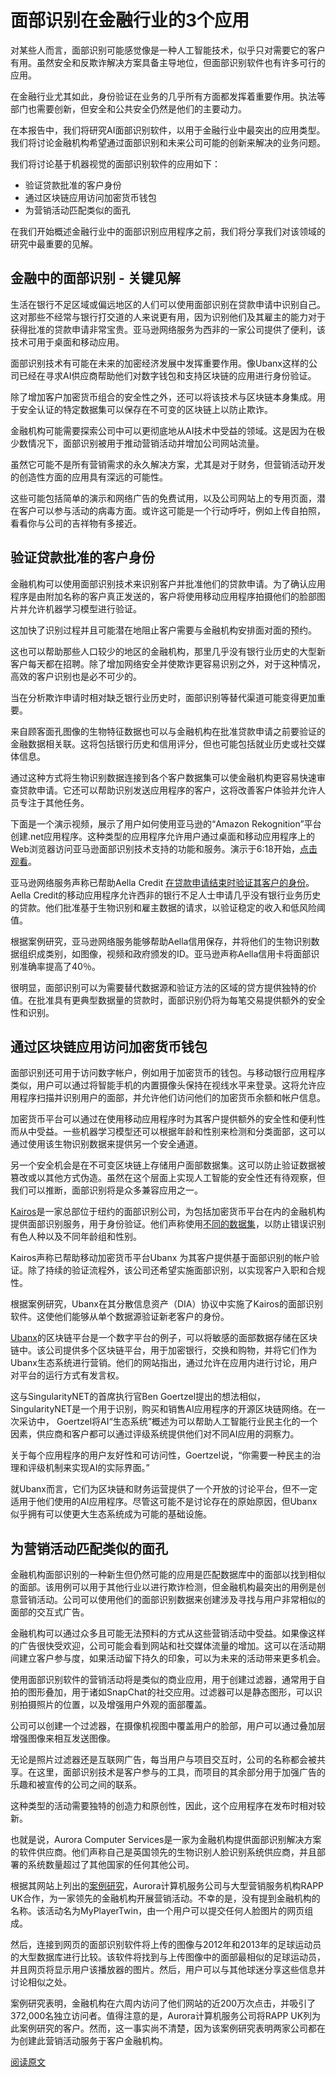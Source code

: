 # 面部识别在金融行业的3个应用

对某些人而言，面部识别可能感觉像是一种人工智能技术，似乎只对需要它的客户有用。虽然安全和反欺诈解决方案具备主导地位，但面部识别软件也有许多可行的应用。

在金融行业尤其如此，身份验证在业务的几乎所有方面都发挥着重要作用。执法等部门也需要创新，但安全和公共安全仍然是他们的主要动力。

在本报告中，我们将研究AI面部识别软件，以用于金融行业中最突出的应用类型。我们将讨论金融机构希望通过面部识别和未来公司可能的创新来解决的业务问题。

我们将讨论基于机器视觉的面部识别软件的应用如下：
* 验证贷款批准的客户身份
* 通过区块链应用访问加密货币钱包
* 为营销活动匹配类似的面孔

在我们开始概述金融行业中的面部识别应用程序之前，我们将分享我们对该领域的研究中最重要的见解。

## 金融中的面部识别 - 关键见解

生活在银行不足区域或偏远地区的人们可以使用面部识别在贷款申请中识别自己。这对那些不经常与银行打交道的人来说更有用，因为识别他们及其雇主的能力对于获得批准的贷款申请非常宝贵。亚马逊网络服务为西非的一家公司提供了便利，该技术可用于桌面和移动应用。

面部识别技术有可能在未来的加密经济发展中发挥重要作用。像Ubanx这样的公司已经在寻求AI供应商帮助他们对数字钱包和支持区块链的应用进行身份验证。

除了增加客户加密货币组合的安全性之外，还可以将该技术与区块链本身集成。用于安全认证的特定数据集可以保存在不可变的区块链上以防止欺诈。

金融机构可能需要探索公司中可以更彻底地从AI技术中受益的领域。这是因为在极少数情况下，面部识别被用于推动营销活动并增加公司网站流量。

虽然它可能不是所有营销需求的永久解决方案，尤其是对于财务，但营销活动开发的创造性方面的应用具有深远的可能性。

这些可能包括简单的演示和网络广告的免费试用，以及公司网站上的专用页面，潜在客户可以参与活动的病毒方面。或许这可能是一个行动呼吁，例如上传自拍照，看看你与公司的吉祥物有多接近。

## 验证贷款批准的客户身份

金融机构可以使用面部识别技术来识别客户并批准他们的贷款申请。为了确认应用程序是由附加名称的客户真正发送的，客户将使用移动应用程序拍摄他们的脸部图片并允许机器学习模型进行验证。

这加快了识别过程并且可能潜在地阻止客户需要与金融机构安排面对面的预约。

这也可以帮助那些人口较少的地区的金融机构，那里几乎没有银行业历史的大型新客户每天都在招聘。除了增加网络安全并使欺诈更容易识别之外，对于这种情况，高效的客户识别也是必不可少的。

当在分析欺诈申请时相对缺乏银行业历史时，面部识别等替代渠道可能变得更加重要。

来自顾客面孔图像的生物特征数据也可以与金融机构在批准贷款申请之前要验证的金融数据相关联。这将包括银行历史和信用评分，但也可能包括就业历史或社交媒体信息。

通过这种方式将生物识别数据连接到各个客户数据集可以使金融机构更容易快速审查贷款申请。它还可以帮助识别发送应用程序的客户，这将改善客户体验并允许人员专注于其他任务。

下面是一个演示视频，展示了用户如何使用亚马逊的“Amazon Rekognition”平台创建.net应用程序。这种类型的应用程序允许用户通过桌面和移动应用程序上的Web浏览器访问亚马逊面部识别技术支持的功能和服务。演示于6:18开始，[点击观看](https://www.youtube.com/watch?v=KcMvZ2MAGUw)。

亚马逊网络服务声称已帮助Aella Credit [在贷款申请结束时验证其客户的身份](https://aws.amazon.com/cn/solutions/case-studies/aellacredit/)。Aella Credit的移动应用程序允许西非的银行不足人士申请几乎没有银行业务历史的贷款。他们批准基于生物识别和雇主数据的请求，以验证稳定的收入和低风险阈值。

根据案例研究，亚马逊网络服务能够帮助Aella信用保存，并将他们的生物识别数据组织成类别，如图像，视频和政府颁发的ID。亚马逊声称Aella信用卡将面部识别准确率提高了40％。

很明显，面部识别可以为需要替代数据源和验证方法的区域的贷方提供独特的价值。在批准具有更典型数据量的贷款时，面部识别仍将为每笔交易提供额外的安全性和识别。

## 通过区块链应用访问加密货币钱包

面部识别还可用于访问数字帐户，例如用于加密货币的钱包。与移动银行应用程序类似，用户可以通过将智能手机的内置摄像头保持在视线水平来登录。这将允许应用程序扫描并识别用户的面部，并允许他们访问他们的加密货币余额和帐户信息。

加密货币平台可以通过在使用移动应用程序时为其客户提供额外的安全性和便利性而从中受益。一些机器学习模型还可以根据年龄和性别来检测和分类面部，这可以通过使用该生物识别数据来提供另一个安全通道。

另一个安全机会是在不可变区块链上存储用户面部数据集。这可以防止验证数据被篡改或以其他方式伪造。虽然在这个层面上实现人工智能的安全性还有待观察，但我们可以推断，面部识别将是众多兼容应用之一。

[Kairos](https://kairos.com/)是一家总部位于纽约的面部识别公司，为包括加密货币平台在内的金融机构提供面部识别服务，用于身份验证。他们声称使用[不同的数据集](https://kairos.com/blog/ai-frontiers-kairos-untangles-face-recognition-bias)，以防止错误识别有色人种以及不同年龄组和性别。

Kairos声称已帮助移动加密货币平台Ubanx 为其客户提供基于面部识别的帐户验证。除了持续的验证流程外，该公司还希望实施面部识别，以实现客户入职和合规性。

根据案例研究，Ubanx在其分散信息资产（DIA）协议中实施了Kairos的面部识别软件。这使他们能够从单个数据源验证新老客户的身份。

[Ubanx](https://ubanx.io/)的区块链平台是一个数字平台的例子，可以将敏感的面部数据存储在区块链中。该公司提供多个区块链平台，用于加密银行，交换和购物，并将它们作为Ubanx生态系统进行营销。他们的网站指出，通过允许在应用内进行讨论，用户对平台的运行方式有发言权。

这与SingularityNET的首席执行官Ben Goertzel提出的想法相似，SingularityNET是一个用于识别，购买和销售AI应用程序的开源区块链网络。在一次采访中， Goertzel将AI“生态系统”概述为可以帮助人工智能行业民主化的一个因素，供应商和客户都可以通过评级系统提供他们对不同AI应用的洞察力。

关于每个应用程序的用户友好性和可访问性，Goertzel说，“你需要一种民主的治理和评级机制来实现AI的实际界面。”

就Ubanx而言，它们为区块链和财务运营提供了一个开放的讨论平台，但不一定适用于他们使用的AI应用程序。尽管这可能不是讨论存在的原始原因，但Ubanx似乎拥有可以使更大生态系统成为可能的基础设施。

## 为营销活动匹配类似的面孔

金融机构面部识别的一种新生但仍然可能的应用是匹配数据库中的面部以找到相似的面部。该用例可以用于其他行业以进行欺诈检测，但金融机构最突出的用例是创意营销活动。公司可以使用他们的面部识别数据来创建涉及寻找与用户非常相似的面部的交互式广告。

金融机构可以通过众多且可能无法预料的方式从这些营销活动中受益。如果像这样的广告很快受欢迎，公司可能会看到网站和社交媒体流量的增加。这可以在活动期间建立客户参与度，如果活动留下持久的印象，可以为未来的活动带来更多机会。

使用面部识别软件的营销活动将是类似的商业应用，用于创建过滤器，通常用于自拍的图形叠加，用于诸如SnapChat的社交应用。过滤器可以是静态图形，可以识别拍摄照片的位置，以及增强用户外观的面部覆盖。

公司可以创建一个过滤器，在摄像机视图中覆盖用户的脸部，用户可以通过叠加层增强图像来相互发送图像。

无论是照片过滤器还是互联网广告，每当用户与项目交互时，公司的名称都会被共享。在这里，面部识别技术是客户参与的工具，而项目的其余部分用于加强广告的乐趣和被宣传的公司之间的联系。

这种类型的活动需要独特的创造力和原创性，因此，这个应用程序在发布时相对较新。

也就是说，Aurora Computer Services是一家为金融机构提供面部识别解决方案的软件供应商。他们声称自己是英国领先的生物识别人脸识别系统供应商，并且部署的系统数量超过了其他国家的任何其他公司。

根据其网站上列出的[案例研究](http://auroracs.co.uk/software-solutions-case-studies/)，Aurora计算机服务公司与大型营销服务机构RAPP UK合作，为一家领先的金融机构开展营销活动。不幸的是，没有提到金融机构的名称。该活动名为MyPlayerTwin，由一个用户可以提交任何人脸图片的网页组成。

然后，连接到网页的面部识别软件将上传的图像与2012年和2013年的足球运动员的大型数据库进行比较。该软件将找到与上传图像中的面部最相似的足球运动员，并且网页将显示用户该播放器的图片。然后，用户可以与其他球迷分享这些信息并讨论相似之处。

案例研究表明，金融机构在六周内访问了他们网站的近200万次点击，并吸引了372,000名独立访问者。值得注意的是，Aurora计算机服务公司将RAPP UK列为此案例研究的客户。然而，这一事实尚不清楚，因为该案例研究表明两家公司都在为创建此营销活动服务于客户金融机构。

[阅读原文](https://emerj.com/ai-sector-overviews/facial-recognition-in-finance-current-applications/)

